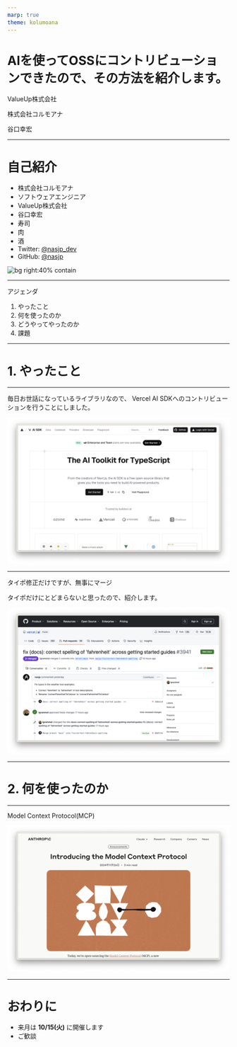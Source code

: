 ```yaml
---
marp: true
theme: kolumoana
---
```


<style scoped>
  section { display: flex; justify-content: center; align-items: center;}
</style>

# AIを使ってOSSにコントリビューションできたので、その方法を紹介します。

ValueUp株式会社

株式会社コルモアナ

谷口幸宏

---

# 自己紹介

- 株式会社コルモアナ
- ソフトウェアエンジニア
- ValueUp株式会社
- 谷口幸宏
- 寿司
- 肉
- 酒
- Twitter: [@nasjp_dev](https://twitter.com/nasjp_dev)
- GitHub: [@nasjp](https://github.com/nasjp)

![bg right:40% contain](https://corporate-henna-seven.vercel.app/_next/image?url=%2Ftaniguchi_avatar.png&w=3840&q=75)

---

アジェンダ

1. やったこと
2. 何を使ったのか
3. どうやってやったのか
4. 課題

---

# 1. やったこと

---

毎日お世話になっているライブラリなので、
Vercel AI SDKへのコントリビューションを行うことにしました。

![bg right:60% contain](https://raw.githubusercontent.com/nasjp/slides/refs/heads/main/slides/20241203_use_mcp/1_vercel_ai.png)

---

タイポ修正だけですが、無事にマージ

タイポだけにとどまらないと思ったので、紹介します。

![bg right:60% contain](https://raw.githubusercontent.com/nasjp/slides/refs/heads/main/slides/20241203_use_mcp/2_fix_typo.png)

---

# 2. 何を使ったのか

---

Model Context Protocol(MCP)

![bg right:60% contain](https://raw.githubusercontent.com/nasjp/slides/refs/heads/main/slides/20241203_use_mcp/3_intro_mcp.png)

---

# おわりに

- 来月は **10/15(火)** に開催します
- ご歓談
